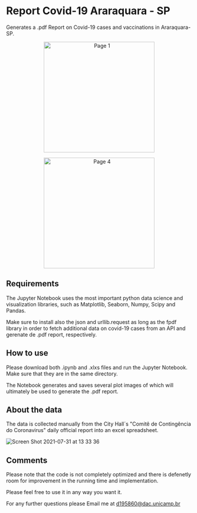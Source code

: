 # Report Covid-19 Araraquara - SP
Generates a .pdf Report on Covid-19 cases and vaccinations in Araraquara-SP.

<p align="center">
  <img src="https://user-images.githubusercontent.com/65920703/127745697-b2e883fa-7dfe-4282-89d6-bd5b86f8acea.jpg" alt="Page 1" width="300">
</p>

<p align="center">
  <img src="https://user-images.githubusercontent.com/65920703/127745773-92b06572-c3bd-4a3d-8557-c50e199de9b6.jpg" alt="Page 4" width="300">
</p>

## Requirements
The Jupyter Notebook uses the most important python data science and visualization libraries, such as Matplotlib, Seaborn, Numpy, Scipy and Pandas. 

Make sure to install also the json and urllib.request as long as the fpdf library in order to fetch additional data on covid-19 cases from an API and gerenate de .pdf report, respectively.

## How to use
Please download both .ipynb and .xlxs files and run the Jupyter Notebook. Make sure that they are in the same directory. 

The Notebook generates and saves several plot images of which will ultimately be used to generate the .pdf report.

## About the data
The data is collected manually from the City Hall´s "Comitê de Contingência do Coronavirus" daily official report into an excel spreadsheet.

![Screen Shot 2021-07-31 at 13 33 36](https://user-images.githubusercontent.com/65920703/127746420-bd0d2c4d-a6af-4cc3-a711-e4fa1edab2b6.png)


## Comments

Please note that the code is not completely optimized and there is defenetly room for improvement in the running time and implementation.

Please feel free to use it in any way you want it. 

For any further questions please Email me at d195860@dac.unicamp.br

